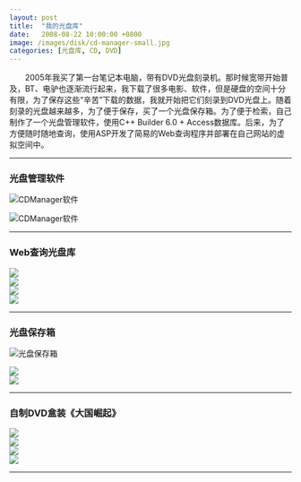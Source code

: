 ```yaml
---
layout: post
title:  "我的光盘库"
date:   2008-08-22 10:00:00 +0800
image: /images/disk/cd-manager-small.jpg
categories: [光盘库, CD, DVD]
---
```


　　2005年我买了第一台笔记本电脑，带有DVD光盘刻录机。那时候宽带开始普及，BT、电驴也逐渐流行起来，我下载了很多电影、软件，但是硬盘的空间十分有限，为了保存这些“辛苦”下载的数据，我就开始把它们刻录到DVD光盘上。随着刻录的光盘越来越多，为了便于保存，买了一个光盘保存箱。为了便于检索，自己制作了一个光盘管理软件，使用C++ Builder 6.0 + Access数据库。后来，为了方便随时随地查询，使用ASP开发了简易的Web查询程序并部署在自己网站的虚拟空间中。

------

<h3>光盘管理软件</h3>

![CDManager软件]({{site.baseurl}}/images/disk/CDManager-1.jpg)

![CDManager软件]({{site.baseurl}}/images/disk/CDManager-2.jpg)

------

<h3>Web查询光盘库</h3>

<div class="row">
    <div class="col-md-3">
        <a href="{{site.baseurl}}/images/disk/CDManager-Web-1.jpg" target="_blank">
            <img class="thumbnail" src="{{site.baseurl}}/images/disk/CDManager-Web-1_s.jpg">
        </a>
    </div>
    <div class="col-md-3">
        <a href="{{site.baseurl}}/images/disk/CDManager-Web-2.jpg" target="_blank">
            <img class="thumbnail" src="{{site.baseurl}}/images/disk/CDManager-Web-2_s.jpg">
        </a>
    </div>
    <div class="col-md-3">
        <a href="{{site.baseurl}}/images/disk/CDManager-Web-3.jpg" target="_blank">
            <img class="thumbnail" src="{{site.baseurl}}/images/disk/CDManager-Web-3_s.jpg">
        </a>
    </div>
    <div class="col-md-3">
        <a href="{{site.baseurl}}/images/disk/CDManager-Web-4.jpg" target="_blank">
            <img class="thumbnail" src="{{site.baseurl}}/images/disk/CDManager-Web-4_s.jpg">
        </a>
    </div>
</div>

------

<h3>光盘保存箱</h3>

![光盘保存箱]({{site.baseurl}}/images/disk/光盘保存箱-1.jpg)

<div class="row">
    <div class="col-md-6">
        <a href="{{site.baseurl}}/images/disk/光盘保存箱-2.jpg" target="_blank">
            <img class="thumbnail" src="{{site.baseurl}}/images/disk/光盘保存箱-2_s.jpg">
        </a>
    </div>
    <div class="col-md-6">
        <a href="{{site.baseurl}}/images/disk/光盘保存箱-3.jpg" target="_blank">
            <img class="thumbnail" src="{{site.baseurl}}/images/disk/光盘保存箱-3_s.jpg">
        </a>
    </div>
</div>

------

<h3>自制DVD盒装《大国崛起》</h3>

<div class="row">
    <div class="col-md-3">
        <a href="{{site.baseurl}}/images/disk/《大国崛起》自制DVD盒装封面.jpg" target="_blank">
            <img class="thumbnail" src="{{site.baseurl}}/images/disk/《大国崛起》自制DVD盒装封面_s.jpg">
        </a>
    </div>
    <div class="col-md-3">
        <a href="{{site.baseurl}}/images/disk/《大国崛起》自制DVD盒装封底.jpg" target="_blank">
            <img class="thumbnail" src="{{site.baseurl}}/images/disk/《大国崛起》自制DVD盒装封底_s.jpg">
        </a>
    </div>
    <div class="col-md-3">
        <a href="{{site.baseurl}}/images/disk/《大国崛起》自制DVD盒装1-6.jpg" target="_blank">
            <img class="thumbnail" src="{{site.baseurl}}/images/disk/《大国崛起》自制DVD盒装1-6_s.jpg">
        </a>
    </div>
    <div class="col-md-3">
        <a href="{{site.baseurl}}/images/disk/《大国崛起》自制DVD盒装7-12.jpg" target="_blank">
            <img class="thumbnail" src="{{site.baseurl}}/images/disk/《大国崛起》自制DVD盒装7-12_s.jpg">
        </a>
    </div>
</div>

------